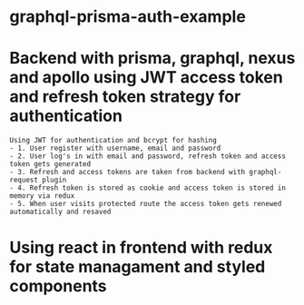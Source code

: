 # graphql-prisma-auth-example

  # Backend with prisma, graphql, nexus and apollo using JWT access token and refresh token strategy for authentication
    Using JWT for authentication and bcrypt for hashing
    - 1. User register with username, email and password
    - 2. User log's in with email and password, refresh token and access token gets generated
    - 3. Refresh and access tokens are taken from backend with graphql-request plugin
    - 4. Refresh token is stored as cookie and access token is stored in memory via redux
    - 5. When user visits protected route the access token gets renewed automatically and resaved

  # Using react in frontend with redux for state managament and styled components
